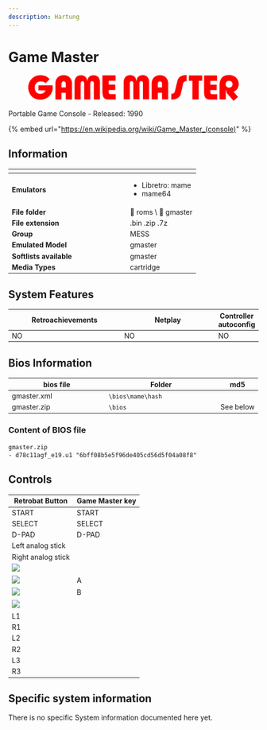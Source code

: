 ```yaml
---
description: Hartung
---
```


# Game Master

<div align="left">

<figure><img src="https://raw.githubusercontent.com/fabricecaruso/es-theme-carbon/52ff37c9e265587d006945a2ba695b5a962b3a3d/art/logos/gmaster.svg" alt=""><figcaption></figcaption></figure>

</div>

Portable Game Console - Released: 1990

{% embed url="https://en.wikipedia.org/wiki/Game_Master_(console)" %}

## Information

<table data-header-hidden><thead><tr><th width="224"></th><th></th></tr></thead><tbody><tr><td><strong>Emulators</strong></td><td><ul><li>Libretro: mame</li><li>mame64</li></ul></td></tr><tr><td><strong>File folder</strong></td><td><span data-gb-custom-inline data-tag="emoji" data-code="1f4c2">📂</span> roms \ <span data-gb-custom-inline data-tag="emoji" data-code="1f4c2">📂</span> gmaster</td></tr><tr><td><strong>File extension</strong></td><td>.bin .zip .7z</td></tr><tr><td><strong>Group</strong></td><td>MESS</td></tr><tr><td><strong>Emulated Model</strong></td><td>gmaster</td></tr><tr><td><strong>Softlists available</strong></td><td>gmaster</td></tr><tr><td><strong>Media Types</strong></td><td>cartridge</td></tr></tbody></table>

## System Features

<table><thead><tr><th width="256">Retroachievements</th><th width="243">Netplay</th><th>Controller autoconfig</th></tr></thead><tbody><tr><td>NO</td><td>NO</td><td>NO</td></tr></tbody></table>

## Bios Information

<table><thead><tr><th width="181">bios file</th><th width="211">Folder</th><th>md5</th></tr></thead><tbody><tr><td>gmaster.xml</td><td><code>\bios\mame\hash</code></td><td></td></tr><tr><td>gmaster.zip</td><td><code>\bios</code></td><td>See below</td></tr></tbody></table>

### Content of BIOS file

```
gmaster.zip
- d78c11agf_e19.u1 "6bff08b5e5f96de405cd56d5f04a08f8"
```

## Controls

| Retrobat Button                                      | Game Master key |
| ---------------------------------------------------- | --------------- |
| START                                                | START           |
| SELECT                                               | SELECT          |
| D-PAD                                                | D-PAD           |
| Left analog stick                                    |                 |
| Right analog stick                                   |                 |
| ![](<../../../../en/.gitbook/assets/image (45).png>) |                 |
| ![](<../../../../en/.gitbook/assets/image (27).png>) | A               |
| ![](<../../../../en/.gitbook/assets/image (13).png>) | B               |
| ![](<../../../../en/.gitbook/assets/image (47).png>) |                 |
| L1                                                   |                 |
| R1                                                   |                 |
| L2                                                   |                 |
| R2                                                   |                 |
| L3                                                   |                 |
| R3                                                   |                 |

## Specific system information

There is no specific System information documented here yet.
